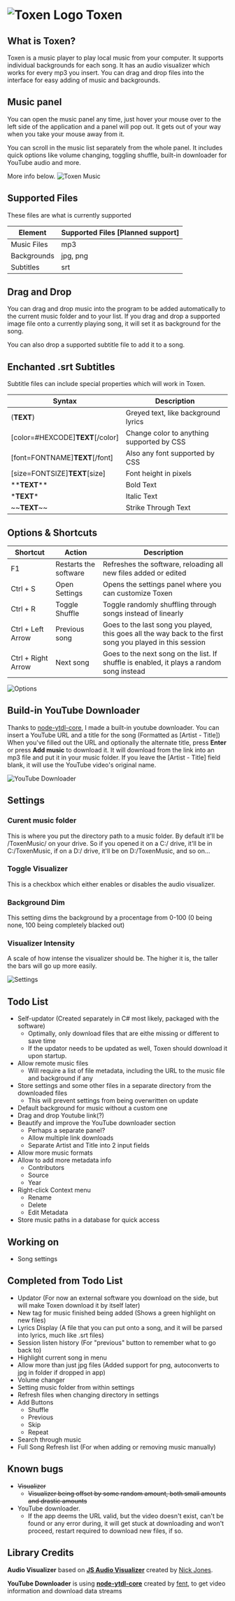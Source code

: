 # ![Toxen Logo](https://raw.githubusercontent.com/LucasionGS/Toxen/master/icon.ico) Toxen
## What is Toxen?
Toxen is a music player to play local music from your computer. It supports individual backgrounds for each song.
It has an audio visualizer which works for every mp3 you insert.
You can drag and drop files into the interface for easy adding of music and backgrounds.

## Music panel
You can open the music panel any time, just hover your mouse over to the left side of the application and a panel will pop out. It gets out of your way when you take your mouse away from it.

You can scroll in the music list separately from the whole panel. It includes quick options like volume changing, toggling shuffle, built-in downloader for YouTube audio and more.

More info below.
![Toxen Music](http://lucasion.tk/f/17.08.54-28.08.19.png)

## Supported Files
These files are what is currently supported

| Element | Supported Files [Planned support] |
| --- | --- |
| Music Files | mp3 |
| Backgrounds | jpg, png |
| Subtitles | srt |

## Drag and Drop
You can drag and drop music into the program to be added automatically to the current music folder and to your list.
If you drag and drop a supported image file onto a currently playing song,
it will set it as background for the song.

You can also drop a supported subtitle file to add it to a song.

## Enchanted .srt Subtitles
Subtitle files can include special properties which will work in Toxen.

| Syntax | Description |
| --- | --- |
| (**TEXT**) | Greyed text, like background lyrics |
| [color=#HEXCODE]**TEXT**[/color] | Change color to anything supported by CSS |
| [font=FONTNAME]**TEXT**[/font] | Also any font supported by CSS |
| [size=FONTSIZE]**TEXT**[size] | Font height in pixels |
| \*\***TEXT**\*\* | Bold Text |
| \***TEXT**\* | Italic Text |
| \~\~**TEXT**\~\~ | Strike Through Text |


## Options & Shortcuts

| Shortcut | Action | Description |
| --- | --- | --- |
| F1 | Restarts the software | Refreshes the software, reloading all new files added or edited |
| Ctrl + S | Open Settings | Opens the settings panel where you can customize Toxen |
| Ctrl + R | Toggle Shuffle | Toggle randomly shuffling through songs instead of linearly |
| Ctrl + Left Arrow | Previous song | Goes to the last song you played, this goes all the way back to the first song you played in this session |
| Ctrl + Right Arrow | Next song | Goes to the next song on the list. If shuffle is enabled, it plays a random song instead |

![Options](http://lucasion.tk/f/17.11.12-28.08.19.png)

## Build-in YouTube Downloader
Thanks to [node-ytdl-core](https://github.com/fent/node-ytdl-core), I made a built-in youtube downloader. You can insert a YouTube URL and a title for the song (Formatted as [Artist - Title])
When you've filled out the URL and optionally the alternate title, press **Enter** or press **Add music** to download it.
It will download from the link into an mp3 file and put it in your music folder.
If you leave the [Artist - Title] field blank, it will use the YouTube video's original name.

![YouTube Downloader](http://lucasion.tk/f/17.12.22-28.08.19.png)

## Settings
### Curent music folder
This is where you put the directory path to a music folder. By default it'll be /ToxenMusic/ on your drive.
So if you opened it on a C:/ drive, it'll be in C:/ToxenMusic, if on a D:/ drive, it'll be on D:/ToxenMusic, and so on...

### Toggle Visualizer
This is a checkbox which either enables or disables the audio visualizer.

### Background Dim
This setting dims the background by a procentage from 0-100 (0 being none, 100 being completely blacked out)

### Visualizer Intensity
A scale of how intense the visualizer should be. The higher it is, the taller the bars will go up more easily.

![Settings](http://lucasion.tk/f/17.13.16-28.08.19.png)

## Todo List
- Self-updator (Created separately in C# most likely, packaged with the software)
  - Optimally, only download files that are eithe missing or different to save time
  - If the updator needs to be updated as well, Toxen should download it upon startup.
- Allow remote music files
  - Will require a list of file metadata, including the URL to the music file and background if any
- Store settings and some other files in a separate directory from the downloaded files
  - This will prevent settings from being overwritten on update
- Default background for music without a custom one
- Drag and drop Youtube link(?)
- Beautify and improve the YouTube downloader section
  - Perhaps a separate panel?
  - Allow multiple link downloads
  - Separate Artist and Title into 2 input fields
- Allow more music formats
- Allow to add more metadata info
  - Contributors
  - Source
  - Year
- Right-click Context menu
  - Rename
  - Delete
  - Edit Metadata
- Store music paths in a database for quick access

## Working on
- Song settings

## Completed from Todo List
- Updator (For now an external software you download on the side, but will make Toxen download it by itself later)
- New tag for music finished being added (Shows a green highlight on new files)
- Lyrics Display (A file that you can put onto a song, and it will be parsed into lyrics, much like .srt files)
- Session listen history (For "previous" button to remember what to go back to)
- Highlight current song in menu
- Allow more than just jpg files (Added support for png, autoconverts to jpg in folder if dropped in app)
- Volume changer
- Setting music folder from within settings
- Refresh files when changing directory in settings
- Add Buttons
  - Shuffle
  - Previous
  - Skip
  - Repeat
- Search through music
- Full Song Refresh list (For when adding or removing music manually)

## Known bugs
- ~~Visualizer~~
  - ~~Visualizer being offset by some random amount, both small amounts and drastic amounts~~
- YouTube downloader.
  - If the app deems the URL valid, but the video doesn't exist, can't be found or any error during, it will get stuck at downloading and won't proceed, restart required to download new files, if so.

## Library Credits
**Audio Visualizer** based on [**JS Audio Visualizer**](https://codepen.io/nfj525/pen/rVBaab) created by [Nick Jones](https://codepen.io/nfj525).

**YouTube Downloader** is using [**node-ytdl-core**](https://github.com/fent/node-ytdl-core) created by [fent](https://github.com/fent/), to get video information and download data streams
